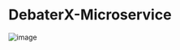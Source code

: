 # DebaterX-Microservice
![image](https://github.com/Aditya-aka-leo/DebaterX-Microservice/assets/72493902/b182b1e3-c85a-4bc0-bb1e-511a22b090be)
